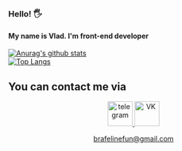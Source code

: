 ### Hello! 🖐
#### My name is Vlad. I'm front-end developer

[![Anurag's github stats](https://using-a-github-readme-stats.vercel.app/api?username=brafelinefun&show_icons=true&count_private=true&include_all_commits=true&theme=radical)](https://github.com/anuraghazra/github-readme-stats) <br> 
[![Top Langs](https://using-a-github-readme-stats.vercel.app/api/top-langs/?username=brafelinefun&layout=compact&theme=radical)](https://github.com/brafelinefun/github-readme-stats)


<div>
  <h2>You can contact me via</h2>
  <div>
  <p align="center"> 
    <a href="https://t.me/CupoFcaT">
      <img src="https://cdn-icons-png.flaticon.com/512/2111/2111646.png" alt="telegram" height=50>
    </a>
    <a href="https://vk.com/id163670784">
      <img src="https://cdn-icons-png.flaticon.com/512/5968/5968835.png" alt="VK" height=50>
    </a>
  </p>
  </div>
  <div>
    <p align="center">
      <a href="mailto:brafelinefun@gmail.com?subject=About some business"> brafelinefun@gmail.com </a>
    </p>
  </div>
</div>

